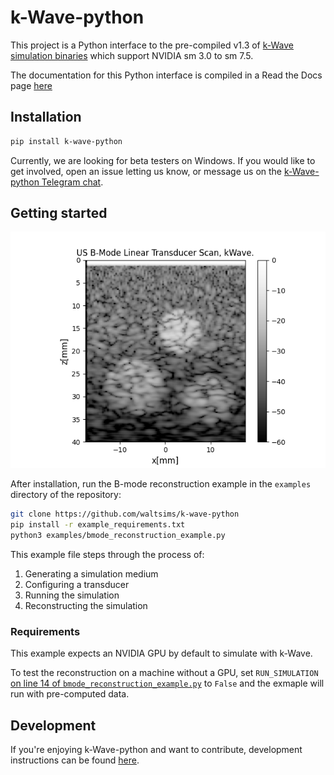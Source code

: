 # k-Wave-python

This project is a Python interface to the pre-compiled v1.3 of [k-Wave simulation binaries](http://www.k-wave.org/download.php) which support NVIDIA sm 3.0 to sm 7.5.

The documentation for this Python interface is compiled in a Read the Docs page [here](http://waltersimson.com/k-wave-python/)
## Installation

```bash
pip install k-wave-python
```

Currently, we are looking for beta testers on Windows.
If you would like to get involved, open an issue letting us know, or message us on the [k-Wave-python Telegram chat](https://t.me/+ILL4yGgcX0A2Y2Y6).

## Getting started
![](docs/images/example_bmode.png)

After installation, run the B-mode reconstruction example in the `examples` directory of the repository:

```bash
git clone https://github.com/waltsims/k-wave-python
pip install -r example_requirements.txt
python3 examples/bmode_reconstruction_example.py
```

This example file steps through the process of:
 1. Generating a simulation medium
 2. Configuring a transducer
 3. Running the simulation
 4. Reconstructing the simulation

### Requirements
This example expects an NVIDIA GPU by default to simulate with k-Wave.

To test the reconstruction on a machine without a GPU, set `RUN_SIMULATION` [on line 14 of `bmode_reconstruction_example.py`](https://github.com/waltsims/k-wave-python/blob/master/examples/bmode_reconstruction_example.py#L18) to `False` and the exmaple will run with pre-computed data.

## Development

If you're enjoying k-Wave-python and want to contribute, development instructions can be found [here](https://waltersimson.com/k-wave-python/development/development_environment.html).
